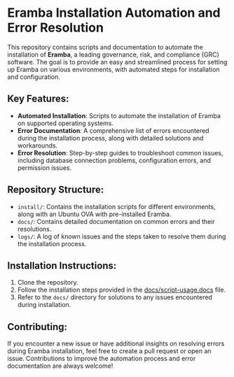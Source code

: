 # Eramba Installation Automation and Error Resolution

This repository contains scripts and documentation to automate the installation of **Eramba**, a leading governance, risk, and compliance (GRC) software. The goal is to provide an easy and streamlined process for setting up Eramba on various environments, with automated steps for installation and configuration.

## Key Features:

- **Automated Installation**: Scripts to automate the installation of Eramba on supported operating systems.
- **Error Documentation**: A comprehensive list of errors encountered during the installation process, along with detailed solutions and workarounds.
- **Error Resolution**: Step-by-step guides to troubleshoot common issues, including database connection problems, configuration errors, and permission issues.

## Repository Structure:

- `install/`: Contains the installation scripts for different environments, along with an Ubuntu OVA with pre-installed Eramba.
- `docs/`: Contains detailed documentation on common errors and their resolutions.
- `logs/`: A log of known issues and the steps taken to resolve them during the installation process.

## Installation Instructions:

1. Clone the repository.
2. Follow the installation steps provided in the [docs/script-usage.docs](docs/script-usage.docs) file.
3. Refer to the `docs/` directory for solutions to any issues encountered during installation.

## Contributing:

If you encounter a new issue or have additional insights on resolving errors during Eramba installation, feel free to create a pull request or open an issue. Contributions to improve the automation process and error documentation are always welcome!
